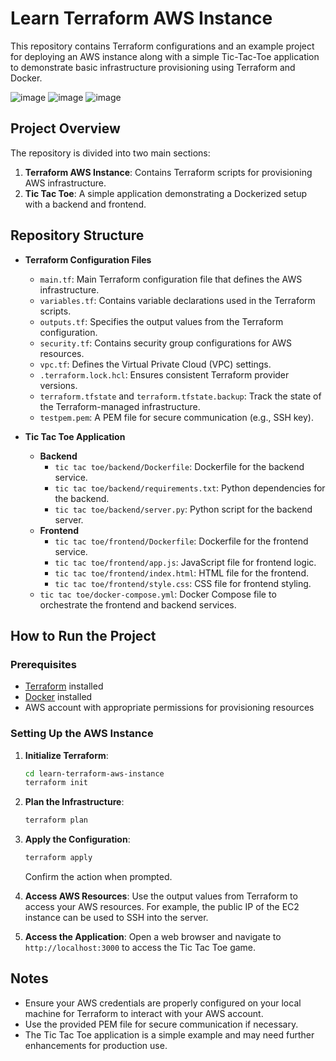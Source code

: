 # Learn Terraform AWS Instance

This repository contains Terraform configurations and an example project for deploying an AWS instance along with a simple Tic-Tac-Toe application to demonstrate basic infrastructure provisioning using Terraform and Docker.

![image](https://github.com/user-attachments/assets/b7a34187-c16a-4842-9579-1e65877d49fd)
![image](https://github.com/user-attachments/assets/9d7ca6c0-dc4e-4598-b832-97e6286cc96c)
![image](https://github.com/user-attachments/assets/fdca3bd1-f1d6-45f5-b829-ff1e5e136006)

## Project Overview

The repository is divided into two main sections:

1. **Terraform AWS Instance**: Contains Terraform scripts for provisioning AWS infrastructure.
2. **Tic Tac Toe**: A simple application demonstrating a Dockerized setup with a backend and frontend.

## Repository Structure

- **Terraform Configuration Files**
  - `main.tf`: Main Terraform configuration file that defines the AWS infrastructure.
  - `variables.tf`: Contains variable declarations used in the Terraform scripts.
  - `outputs.tf`: Specifies the output values from the Terraform configuration.
  - `security.tf`: Contains security group configurations for AWS resources.
  - `vpc.tf`: Defines the Virtual Private Cloud (VPC) settings.
  - `.terraform.lock.hcl`: Ensures consistent Terraform provider versions.
  - `terraform.tfstate` and `terraform.tfstate.backup`: Track the state of the Terraform-managed infrastructure.
  - `testpem.pem`: A PEM file for secure communication (e.g., SSH key).

- **Tic Tac Toe Application**
  - **Backend**
    - `tic tac toe/backend/Dockerfile`: Dockerfile for the backend service.
    - `tic tac toe/backend/requirements.txt`: Python dependencies for the backend.
    - `tic tac toe/backend/server.py`: Python script for the backend server.
  - **Frontend**
    - `tic tac toe/frontend/Dockerfile`: Dockerfile for the frontend service.
    - `tic tac toe/frontend/app.js`: JavaScript file for frontend logic.
    - `tic tac toe/frontend/index.html`: HTML file for the frontend.
    - `tic tac toe/frontend/style.css`: CSS file for frontend styling.
  - `tic tac toe/docker-compose.yml`: Docker Compose file to orchestrate the frontend and backend services.

## How to Run the Project

### Prerequisites

- [Terraform](https://www.terraform.io/downloads.html) installed
- [Docker](https://www.docker.com/get-started) installed
- AWS account with appropriate permissions for provisioning resources

### Setting Up the AWS Instance

1. **Initialize Terraform**:
    ```bash
    cd learn-terraform-aws-instance
    terraform init
    ```

2. **Plan the Infrastructure**:
    ```bash
    terraform plan
    ```

3. **Apply the Configuration**:
    ```bash
    terraform apply
    ```

    Confirm the action when prompted.

4. **Access AWS Resources**:
    Use the output values from Terraform to access your AWS resources. For example, the public IP of the EC2 instance can be used to SSH into the server.

5. **Access the Application**:
    Open a web browser and navigate to `http://localhost:3000` to access the Tic Tac Toe game.

## Notes

- Ensure your AWS credentials are properly configured on your local machine for Terraform to interact with your AWS account.
- Use the provided PEM file for secure communication if necessary.
- The Tic Tac Toe application is a simple example and may need further enhancements for production use.

